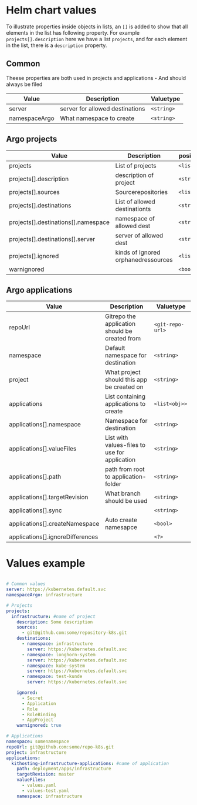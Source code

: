 # Helm chart values
To illustrate properties inside objects in lists, an `[]` is added to show that all elements in the list has following property. For example `projects[].description` here we have a list `projects`, and for each element in the list, there is a `description` property.

## Common
Theese properties are both used in projects and applications - And should always be filed

| Value                                 | Description                                         | Valuetype         |  
| -----                                 | -----------                                         | -----------       |
| server                                | server for allowed destinations                     | `<string>`        |
| namespaceArgo                         | What namespace to create                            | `<string>`        |

## Argo projects

| Value                                 | Description                         | posible values  |
| -----                                 | -----------                         | -----------     |
| projects                              | List of projects                    | `<list<obj>>`      |
| projects[].description                | description of project              | `<string>`      |
| projects[].sources                    | Sourcerepositories                  | `<list<string>>`      |
| projects[].destinations               | List of allowed destinationts       | `<string>`      |
| projects[].destinations[].namespace   | namespace of allowed dest           | `<string>`      |
| projects[].destinations[].server      | server of allowed dest              | `<string>`      |
| projects[].ignored                    | kinds of Ignored orphanedressources | `<list<string>>`      |
| warnignored                           |                                     | `<bool>`      |

## Argo applications

| Value                                 | Description                                         | Valuetype         |  
| -----                                 | -----------                                         | -----------       |
| repoUrl                               | Gitrepo the application should be created from      | `<git-repo-url>`  |
| namespace                             | Default namespace for destination                   | `<string>`        |
| project                               | What project should this app be created on          | `<string>`        |
| applications                          | List containing applications to create              | `<list<obj>>`     |
| applications[].namespace              | Namespace for destination                           | `<string>`        |
| applications[].valueFiles             | List with values-files to use for application       | `<string>`        |
| applications[].path                   | path from root to application-folder                | `<string>`        |
| applications[].targetRevision         | What branch should be used                          | `<string>`        |
| applications[].sync                   |                                                     | `<string>`        |
| applications[].createNamespace        | Auto create namesapce                               | `<bool>`          |
| applications[].ignoreDifferences      |                                                     | `<?>`             |



# Values example
```yaml

# Common values
server: https://kubernetes.default.svc
namespaceArgo: infrastructure

# Projects
projects:
  infrastructure: #name of project
    description: Some description
    sources:
      - git@github.com:some/repository-k8s.git
    destinations:
      - namespace: infrastructure
        server: https://kubernetes.default.svc
      - namespace: longhorn-system
        server: https://kubernetes.default.svc
      - namespace: kube-system
        server: https://kubernetes.default.svc
      - namespace: test-kunde
        server: https://kubernetes.default.svc

    ignored:
      - Secret
      - Application
      - Role
      - RoleBinding
      - AppProject
    warnignored: true

# Applications 
namespace: somenamespace
repoUrl: git@github.com:some/repo-k8s.git
project: infrastructure
applications:
  kithosting-infrastructure-applications: #name of application
    path: deployment/apps/infrastructure
    targetRevision: master
    valueFiles:
      - values.yaml
      - values-test.yaml
    namespace: infrastructure

```
